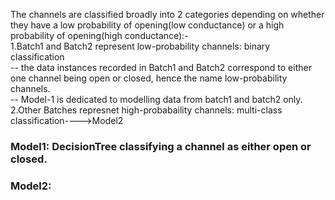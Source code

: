 The channels are classified broadly into 2 categories depending on whether they have a low probability of opening(low conductance) or a high probability of opening(high conductance):-  
1.Batch1 and Batch2 represent low-probability channels: binary classification  
  -- the data instances recorded in Batch1 and Batch2 correspond to either one channel being open or closed, hence the name          low-probability channels.  
  -- Model-1 is dedicated to modelling data from batch1 and batch2 only.
2.Other Batches represnet high-probabaility channels: multi-class classification---->Model2  

### Model1: DecisionTree classifying a channel as either open or closed.
### Model2: 
